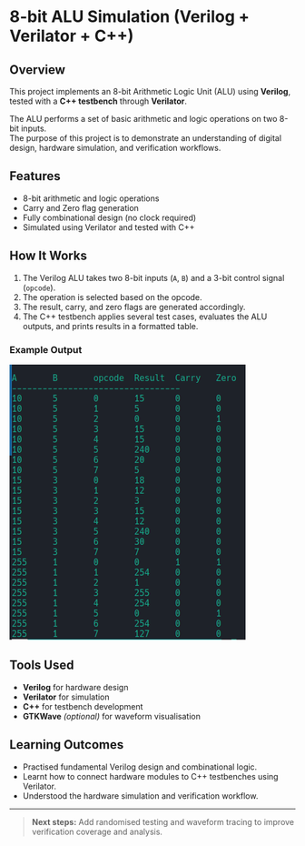 # 8-bit ALU Simulation (Verilog + Verilator + C++)

## Overview
This project implements an 8-bit Arithmetic Logic Unit (ALU) using **Verilog**, tested with a **C++ testbench** through **Verilator**.

The ALU performs a set of basic arithmetic and logic operations on two 8-bit inputs.  
The purpose of this project is to demonstrate an understanding of digital design, hardware simulation, and verification workflows.

## Features
- 8-bit arithmetic and logic operations
- Carry and Zero flag generation
- Fully combinational design (no clock required)
- Simulated using Verilator and tested with C++

## How It Works
1. The Verilog ALU takes two 8-bit inputs (`A`, `B`) and a 3-bit control signal (`opcode`).
2. The operation is selected based on the opcode.
3. The result, carry, and zero flags are generated accordingly.
4. The C++ testbench applies several test cases, evaluates the ALU outputs, and prints results in a formatted table.

### Example Output
![Example Output](Example_Output.png)


## Tools Used
- **Verilog** for hardware design  
- **Verilator** for simulation  
- **C++** for testbench development  
- **GTKWave** *(optional)* for waveform visualisation

## Learning Outcomes
- Practised fundamental Verilog design and combinational logic.
- Learnt how to connect hardware modules to C++ testbenches using Verilator.
- Understood the hardware simulation and verification workflow.

---

> **Next steps:** Add randomised testing and waveform tracing to improve verification coverage and analysis.
